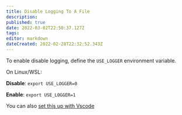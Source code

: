 ```yaml
---
title: Disable Logging To A File
description: 
published: true
date: 2022-03-02T22:50:37.127Z
tags: 
editor: markdown
dateCreated: 2022-02-28T22:32:52.343Z
---
```


To enable disable logging, define the `USE_LOGGER` environment variable.

On Linux/WSL:

**Disable**: `export USE_LOGGER=0`

**Enable**: `export USE_LOGGER=1`

You can also [set this up with Vscode](./Set-Environement-Variable-In-Vscode-With-The-Cmake-Plugin)